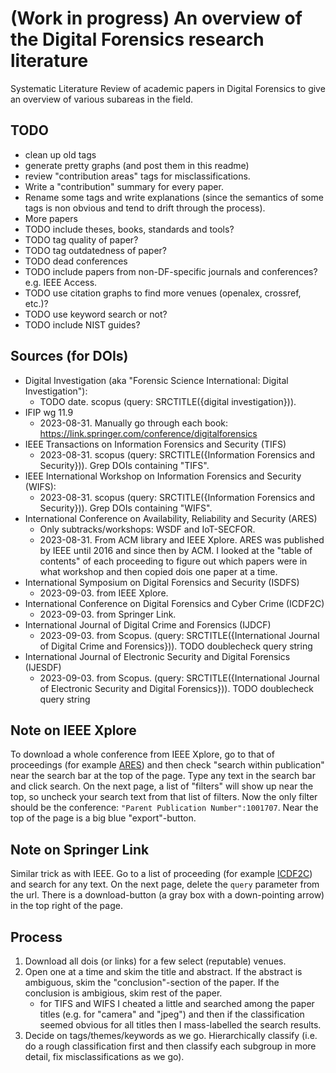 # (Work in progress) An overview of the Digital Forensics research literature

Systematic Literature Review of academic papers in Digital Forensics to give
an overview of various subareas in the field.

## TODO
* clean up old tags
* generate pretty graphs (and post them in this readme)
* review "contribution areas" tags for misclassifications.
* Write a "contribution" summary for every paper.
* Rename some tags and write explanations (since the semantics of some tags
  is non obvious and tend to drift through the process).
* More papers
* TODO include theses, books, standards and tools?
* TODO tag quality of paper?
* TODO tag outdatedness of paper?
* TODO dead conferences
* TODO include papers from non-DF-specific journals and conferences? e.g. IEEE Access.
* TODO use citation graphs to find more venues (openalex, crossref, etc.)?
* TODO use keyword search or not?
* TODO include NIST guides?

## Sources (for DOIs)
* Digital Investigation (aka "Forensic Science International: Digital Investigation"):
    * TODO date. scopus (query: SRCTITLE({digital investigation})).
* IFIP wg 11.9
    * 2023-08-31. Manually go through each book: https://link.springer.com/conference/digitalforensics
* IEEE Transactions on Information Forensics and Security (TIFS)
    * 2023-08-31. scopus (query: SRCTITLE({Information Forensics and Security})). Grep DOIs containing "TIFS".
* IEEE International Workshop on Information Forensics and Security (WIFS):
    * 2023-08-31. scopus (query: SRCTITLE({Information Forensics and Security})). Grep DOIs containing "WIFS".
* International Conference on Availability, Reliability and Security (ARES)
    * Only subtracks/workshops: WSDF and IoT-SECFOR.
    * 2023-08-31. From ACM library and IEEE Xplore. ARES was published by IEEE until 2016 and since then by ACM. I looked at the "table of contents" of each proceeding to figure out which papers were in what workshop and then copied dois one paper at a time.
* International Symposium on Digital Forensics and Security (ISDFS)
    * 2023-09-03. from IEEE Xplore.
* International Conference on Digital Forensics and Cyber Crime (ICDF2C)
    * 2023-09-03. from Springer Link.
* International Journal of Digital Crime and Forensics (IJDCF)
    * 2023-09-03. from Scopus. (query: SRCTITLE({International Journal of Digital Crime and Forensics})). TODO doublecheck query string
* International Journal of Electronic Security and Digital Forensics (IJESDF)
    * 2023-09-03. from Scopus. (query: SRCTITLE({International Journal of Electronic Security and Digital Forensics})). TODO doublecheck query string

## Note on IEEE Xplore
To download a whole conference from IEEE Xplore, go to that of proceedings (for example [ARES](https://ieeexplore.ieee.org/xpl/conhome/1001707/all-proceedings)) and then check "search within publication" near the search bar at the top of the page. Type any text in the search bar and click search. On the next page, a list of "filters" will show up near the top, so uncheck your search text from that list of filters. Now the only filter should be the conference: `"Parent Publication Number":1001707`. Near the top of the page is a big blue "export"-button.

## Note on Springer Link
Similar trick as with IEEE. Go to a list of proceeding (for example [ICDF2C](https://link-springer-com.ezp.sub.su.se/conference/icdf2c)) and search for any text.
On the next page, delete the `query` parameter from the url. There is a download-button (a gray box with a down-pointing arrow) in the top right of the page.

## Process
1. Download all dois (or links) for a few select (reputable) venues.
1. Open one at a time and skim the title and abstract. If the abstract is
   ambiguous, skim the "conclusion"-section of the paper. If the conclusion is ambigious, skim rest of the paper.
    * for TIFS and WIFS I cheated a little and searched among the paper titles (e.g. for "camera" and "jpeg") and then if the classification seemed obvious for all titles then I mass-labelled the search results.
1. Decide on tags/themes/keywords as we go. Hierarchically classify (i.e. do a
   rough classification first and then classify each subgroup in more detail, fix misclassifications as we go).
